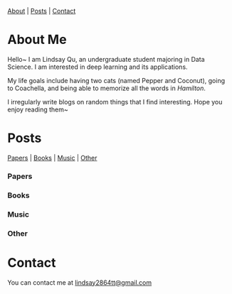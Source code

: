 [About](#about-me) | [Posts](#posts) | [Contact](#contact) 



# About Me

Hello~ I am Lindsay Qu, an undergraduate student majoring in Data Science. I am interested in deep learning and its applications.

My life goals include having two cats (named Pepper and Coconut), going to Coachella, and being able to memorize all the words in *Hamilton*.

I irregularly write blogs on random things that I find interesting. Hope you enjoy reading them~



# Posts

[Papers](###papers) | [Books](###books) | [Music](###music) | [Other](###other) 

### Papers

### Books

### Music

### Other



# Contact

You can contact me at lindsay2864tt@gmail.com
